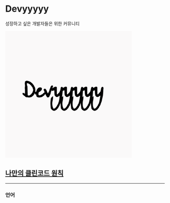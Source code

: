 # Devyyyyy 
성장하고 싶은 개발자들은 위한 커뮤니티

![](https://github.com/Devyyyyy/.github/blob/main/97608721.png)

## [나만의 클린코드 원칙](https://github.com/Devyyyyy/.github/tree/main/profile/cleancode)


---

### 언어
